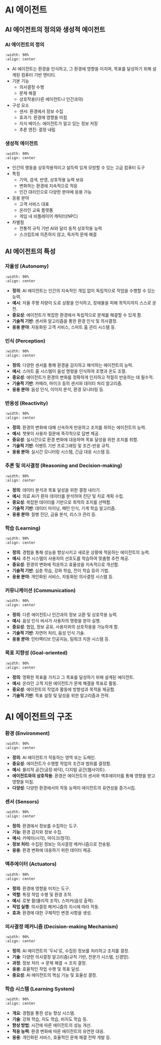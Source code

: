 # AI 에이전트

## AI 에이전트의 정의와 생성적 에이전트

### AI 에이전트의 정의

```{image} figs/image-3-1-1.jpeg
:width: 90%
:align: center
```

- AI 에이전트는 환경을 인식하고, 그 환경에 영향을 미치며, 목표를 달성하기 위해 설계된 컴퓨터 기반 엔티티.
- 기본 기능
  - 의사결정 수행
  - 문제 해결
  - 상호작용(다른 에이전트나 인간과의)
- 구성 요소
  - 센서: 환경에서 정보 수집
  - 효과기: 환경에 영향을 미침
  - 지식 베이스: 에이전트가 알고 있는 정보 저장
  - 추론 엔진: 결정 내림

### 생성적 에이전트

```{image} figs/image-3-1-2.jpeg
:width: 90%
:align: center
```

- 인간의 행동을 상호작용적이고 설득력 있게 모방할 수 있는 고급 컴퓨터 도구
- 특징
  - 기억, 검색, 반영, 상호작용 능력 보유
  - 변화하는 환경에 지속적으로 적응
  - 인간 대리인으로 다양한 분야에 응용 가능
- 응용 분야
  - 고객 서비스 대표
  - 온라인 교육 플랫폼
  - 게임 내 비플레이어 캐릭터(NPC)
- 차별점
  - 전통적 규칙 기반 AI와 달리 동적 상호작용 능력
  - 스크립트에 의존하지 않고, 독자적 문제 해결

<!-- ## AI 에이전트 아키텍처

### 메모리 및 검색

```{image} figs/image-3-2-1.jpeg
:width: 90%
:align: center
```

- **정의**: 에이전트가 환경에 대한 정보와 경험을 저장하고 필요에 따라 접근하는 구성 요소.
- **작동 원리**:
  - 환경과의 상호작용으로부터 얻은 정보가 메모리에 지속적으로 추가됩니다.
  - 현재 상황에 가장 적합한 정보를 메모리에서 검색하는 과정을 포함합니다.
- **중요성**:
  - 최신 정보와 중요한 기억을 검색하는 능력이 에이전트의 효과적인 작동에 필수적입니다.
  - 상황이나 질문에 가장 관련된 정보를 선택하는 능력을 강화합니다.

### 반영

```{image} figs/image-3-2-2.jpeg
:width: 90%
:align: center
```

- **정의**: 에이전트가 자신의 관찰과 경험을 바탕으로 추상적 사고를 생성하는 과정.
- **기능**:
  - 관찰을 통한 일반화 및 추론 생성을 가능하게 합니다.
  - 복잡한 자극에 대한 적절한 반응을 생성하는 데 도움을 줍니다.
- **방법**:
  - 중요도 점수가 높은 사건을 기반으로 반영 과정을 주기적으로 실행합니다.
  - 복잡한 상황에 대응하는 에이전트의 능력을 향상시킵니다.

### 계획 및 반응

```{image} figs/image-3-2-3.jpeg
:width: 90%
:align: center
```

- **계획**:
  - 미래의 행동 시퀀스를 생성하여 에이전트의 행동을 일관되게 유지합니다.
  - 상위 수준에서 시작하여 점차 세부적인 내용을 추가하는 방식으로 계획을 수립합니다.
- **반응**:
  - 주변 세계를 인식하고 기존 계획을 계속할지, 새로운 관찰에 반응할지를 결정합니다.
  - 필요한 경우 새로운 계획을 생성하고 다른 에이전트와의 대화를 시작할 수 있습니다. -->

## AI 에이전트의 특성

### 자율성 (Autonomy)

```{image} figs/image-3-3-1.jpeg
:width: 90%
:align: center
```

- **정의**: AI 에이전트는 인간의 지속적인 개입 없이 독립적으로 작업을 수행할 수 있는 능력.
- **예시**: 자율 주행 차량이 도로 상황을 인식하고, 장애물을 피해 목적지까지 스스로 운전.
- **중요성**: 에이전트가 복잡한 환경에서 독립적으로 문제를 해결할 수 있게 함.
- **기술적 기반**: 센서와 알고리즘을 통한 환경 인식 및 의사결정.
- **응용 분야**: 자동화된 고객 서비스, 스마트 홈 관리 시스템 등.

### 인식 (Perception)

```{image} figs/image-3-3-2.jpeg
:width: 90%
:align: center
```

- **정의**: 다양한 센서를 통해 환경을 감지하고 해석하는 에이전트의 능력.
- **예시**: 스마트 홈 시스템이 음성 명령을 인식하여 조명과 온도 조절.
- **중요성**: 에이전트가 환경의 변화를 정확하게 인지하고 적절히 반응하는 데 필수적.
- **기술적 기반**: 카메라, 마이크 등의 센서와 데이터 처리 알고리즘.
- **응용 분야**: 음성 인식, 이미지 분석, 환경 모니터링 등.

### 반응성 (Reactivity)

```{image} figs/image-3-3-3.jpeg
:width: 90%
:align: center
```

- **정의**: 환경의 변화에 대해 신속하게 반응하고 조치를 취하는 에이전트의 능력.
- **예시**: 챗봇이 사용자 질문에 즉각적으로 답변 제공.
- **중요성**: 실시간으로 환경 변화에 대응하며 목표 달성을 위한 조치를 취함.
- **기술적 기반**: 이벤트 기반 프로그래밍 및 조건-반응 규칙.
- **응용 분야**: 실시간 모니터링 시스템, 긴급 대응 시스템 등.

### 추론 및 의사결정 (Reasoning and Decision-making)

```{image} figs/image-3-3-4.jpeg
:width: 90%
:align: center
```

- **정의**: 데이터 분석과 목표 달성을 위한 결정 내리기.
- **예시**: 의료 AI가 환자 데이터를 분석하여 진단 및 치료 계획 수립.
- **중요성**: 복잡한 데이터를 기반으로 최적의 조치를 선택함.
- **기술적 기반**: 데이터 마이닝, 패턴 인식, 기계 학습 알고리즘.
- **응용 분야**: 질병 진단, 금융 분석, 리스크 관리 등.

### 학습 (Learning)

```{image} figs/image-3-3-5.jpeg
:width: 90%
:align: center
```

- **정의**: 경험을 통해 성능을 향상시키고 새로운 상황에 적응하는 에이전트의 능력.
- **예시**: 추천 시스템이 사용자의 선호도를 학습하여 맞춤형 추천 제공.
- **중요성**: 환경의 변화에 적응하고 효율성을 지속적으로 개선함.
- **기술적 기반**: 심층 학습, 강화 학습, 전이 학습 등의 기법.
- **응용 분야**: 개인화된 서비스, 자동화된 의사결정 시스템 등.

### 커뮤니케이션 (Communication)

```{image} figs/image-3-3-6.jpeg
:width: 90%
:align: center
```

- **정의**: 다른 에이전트나 인간과의 정보 교환 및 상호작용 능력.
- **예시**: 음성 인식 비서가 사용자의 명령을 받아 실행.
- **중요성**: 협업, 정보 공유, 사용자와의 상호작용을 가능하게 함.
- **기술적 기반**: 자연어 처리, 음성 인식 기술.
- **응용 분야**: 인터랙티브 인공지능, 팀워크 지원 시스템 등.

### 목표 지향성 (Goal-oriented)

```{image} figs/image-3-3-7.jpeg
:width: 90%
:align: center
```

- **정의**: 명확한 목표를 가지고 그 목표를 달성하기 위해 설계된 에이전트.
- **예시**: 온라인 고객 지원 에이전트가 문제 해결을 목표로 활동.
- **중요성**: 에이전트의 작업과 활동에 방향성과 목적을 제공함.
- **기술적 기반**: 목표 설정 및 달성을 위한 알고리즘과 전략.

# AI 에이전트의 구조

### 환경 (Environment)

```{image} figs/image-3-4-1.jpeg
:width: 90%
:align: center
```

- **정의**: AI 에이전트가 작동하는 영역 또는 도메인.
- **중요성**: 에이전트가 수행할 작업의 조건과 범위를 결정함.
- **예시**: 물리적 공간(공장 바닥), 디지털 공간(웹사이트).
- **에이전트와의 상호작용**: 환경은 에이전트의 센서와 액추에이터를 통해 영향을 받고 영향을 미침.
- **다양성**: 다양한 환경에서의 작동 능력이 에이전트의 유연성을 증가시킴.

### 센서 (Sensors)

```{image} figs/image-3-4-2.jpeg
:width: 90%
:align: center
```

- **정의**: 환경에서 정보를 수집하는 도구.
- **기능**: 환경 감지와 정보 수집.
- **예시**: 카메라(시각), 마이크(청각).
- **정보 처리**: 수집된 정보는 의사결정 메커니즘으로 전송됨.
- **응용**: 환경 변화에 대응하기 위한 데이터 제공.

### 액추에이터 (Actuators)

```{image} figs/image-3-4-3.jpeg
:width: 90%
:align: center
```

- **정의**: 환경에 영향을 미치는 도구.
- **역할**: 특정 작업 수행 및 환경 조작.
- **예시**: 로봇 팔(물리적 조작), 스피커(음성 출력).
- **작업 실행**: 의사결정 메커니즘의 지시에 따라 작동.
- **효과**: 환경에 대한 구체적인 변경 사항을 생성.

### 의사결정 메커니즘 (Decision-making Mechanism)

```{image} figs/image-3-4-4.jpeg
:width: 90%
:align: center
```

- **정의**: AI 에이전트의 '두뇌'로, 수집된 정보를 처리하고 조치를 결정.
- **기술**: 다양한 의사결정 알고리즘(규칙 기반, 전문가 시스템, 신경망).
- **과정**: 정보 처리 → 문제 해결 → 조치 결정.
- **응용**: 효율적인 작업 수행 및 목표 달성.
- **중요성**: AI 에이전트의 핵심 기능 및 효율성 결정.

### 학습 시스템 (Learning System)

```{image} figs/image-3-4-5.jpeg
:width: 90%
:align: center
```

- **개요**: 경험을 통한 성능 향상 시스템.
- **기술**: 강화 학습, 지도 학습, 비지도 학습 등.
- **향상 방법**: 시간에 따른 에이전트의 성능 개선.
- **적응 능력**: 환경 변화에 따른 에이전트의 유연한 대응.
- **응용**: 개인화된 서비스, 효율적인 문제 해결 전략 개발 등.

